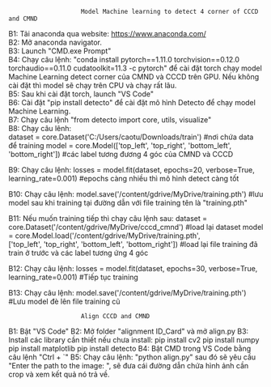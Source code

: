 						Model Machine learning to detect 4 corner of CCCD and CMND
B1: Tải anaconda qua website: https://www.anaconda.com/  
B2: Mở anaconda navigator.  
B3: Launch "CMD.exe Prompt"  
B4: Chạy câu lệnh: "conda install pytorch==1.11.0 torchvision==0.12.0 torchaudio==0.11.0 cudatoolkit=11.3 -c pytorch" để cài đặt torch chạy model Machine Learning detect corner của CMND và CCCD trên GPU. Nếu không cài đặt thì model sẽ chạy trên CPU và chạy rất lâu.  
B5: Sau khi cài đặt torch, launch "VS Code"  
B6: Cài đặt "pip install detecto" để cài đặt mô hình Detecto để chạy model Machine Learning.  
B7: Chạy câu lệnh "from detecto import core, utils, visualize"  
B8: Chạy câu lênh: 	
	dataset = core.Dataset('C:/Users/caotu/Downloads/train')   					#nơi chứa data để training
	model = core.Model(['top_left', 'top_right', 'bottom_left', 'bottom_right']) 		#các label tương đương 4 góc của CMND và CCCD

B9: Chạy câu lệnh: 
	losses = model.fit(dataset, epochs=20, verbose=True, learning_rate=0.001)		#epochs càng nhiều thì mô hình detect càng tốt

B10: Chạy câu lệnh: 
	model.save('/content/gdrive/MyDrive/training.pth')						#lưu model sau khi training tại đường dẫn với file training tên là "training.pth"

B11: Nếu muốn training tiếp thì chạy câu lệnh sau:
	dataset = core.Dataset('/content/gdrive/MyDrive/cccd_cmnd')					#load lại dataset
	model = core.Model.load('/content/gdrive/MyDrive/training.pth', 	
		['top_left', 'top_right', 'bottom_left', 'bottom_right'])				#load lại file training đã train ở trước và các label tương ứng 4 góc

B12: Chạy câu lệnh:
	losses = model.fit(dataset, epochs=30, verbose=True, learning_rate=0.001)		#Tiếp tục training

B13: Chạy câu lệnh:
	model.save('/content/gdrive/MyDrive/training.pth')						#Lưu model đè lên file training cũ

						Align CCCD and CMND
B1: Bật "VS Code"
B2: Mở folder "alignment ID_Card" và mở align.py
B3: Install các library cần thiết nếu chưa install:
			pip install cv2
			pip install numpy
			pip install matplotlib
			pip install detecto
B4: Bật CMD trong VS Code bằng câu lệnh "Ctrl + `"
B5: Chạy câu lệnh: "python align.py" sau đó sẽ yêu cầu "Enter the path to the image: ", sẽ đưa cái đường dẫn chứa hình ảnh cần crop và xem kết quả nó trả về.
